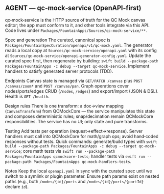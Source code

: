 ## AGENT — qc‑mock‑service (OpenAPI‑first)

qc‑mock‑service is the HTTP source of truth for the QC Mock canvas editor; the app must conform to it, and other tools integrate via this API. Code lives under `Packages/FountainApps/Sources/qc-mock-service/**`.

Spec and generation
The curated, canonical spec is `Packages/FountainSpecCuration/openapi/v1/qc-mock.yaml`. The generator reads a local copy at `Sources/qc-mock-service/openapi.yaml` with its config at `Sources/qc-mock-service/openapi-generator-config.yaml`. Update the curated spec first, then regenerate by building: `swift build --package-path Packages/FountainApps -c debug --target qc-mock-service`. Implement handlers to satisfy generated server protocols (TDD).

Endpoints
Canvas state is managed via `GET/PATCH /canvas` plus `POST /canvas/zoom*` and `POST /canvas/pan`. Graph operations cover nodes/ports/edges CRUD (`/nodes`, `/edges`) and export/import (JSON & DSL). Health is `GET /health`.

Design rules
There is one transform: a doc→view mapping (`CanvasTransform`) from QCMockCore — the service manipulates this state and composes deterministic rules; snap/decimation remain QCMockCore responsibilities. The service has no UI; only state and pure transforms.

Testing
Add tests per operation (request→effect→response). Server handlers must call into QCMockCore for math/graph ops; avoid hand‑coded responses without tests. Quick commands: generate/build types with `swift build --package-path Packages/FountainApps -c debug --target qc-mock-service`; core math tests via `swift run --package-path Packages/FountainApps qcmockcore-tests`; handler tests via `swift run --package-path Packages/FountainApps qc-mock-handlers-tests`.

Notes
Keep the local `openapi.yaml` in sync with the curated spec until we switch to a symlink or plugin parameter. Ensure path params exist on nested paths (e.g., both `/nodes/{id}/ports` and `/nodes/{id}/ports/{portId}` declare `id`).
